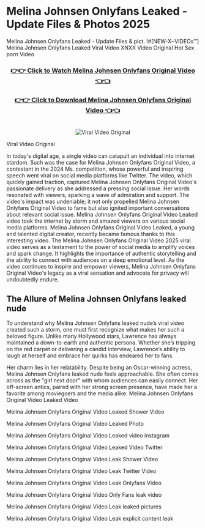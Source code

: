 # Melina Johnsen Onlyfans Leaked - Update Files & Photos 2025

Melina Johnsen Onlyfans Leaked - Update Files & pict. !#[NEW-X~VIDEOs™] Melina Johnsen Onlyfans Leaked Viral Video XNXX Video Original Hot Sex porn Video
<br>
<div align="center">
<h3><a href="https://links2leaks.com?utm_source=melinajohnsen&utm_medium=gitlong" rel="nofollow">👉👉 Click to Watch Melina Johnsen Onlyfans Original Video 👈👈</a></h3>
<h3><a href="https://links2leaks.com?utm_source=melinajohnsen&utm_medium=gitlong" rel="nofollow">👉👉 Click to Download Melina Johnsen Onlyfans Original Video 👈👈</a></h3>
<br>
<a href="https://links2leaks.com?utm_source=melinajohnsen&utm_medium=gitlong" rel="nofollow"><img src="https://i.ibb.co/Gkj2r4b/banner.png" alt="Viral Video Original" style="max-width: 100%; display: inline-block;" data-target="animated-image.originalImage"></a>
</div>

Viral Video Original

In today's digital age, a single video can catapult an individual into internet stardom. Such was the case for Melina Johnsen Onlyfans Original Video, a contestant in the 2024 Ms. competition, whose powerful and inspiring speech went viral on social media platforms like Twitter.
The video, which quickly gained traction, captured Melina Johnsen Onlyfans Original Video's passionate delivery as she addressed a pressing social issue. Her words resonated with viewers, sparking a wave of admiration and support. The video's impact was undeniable; it not only propelled Melina Johnsen Onlyfans Original Video to fame but also ignited important conversations about relevant social issue.
Melina Johnsen Onlyfans Original Video Leaked video took the internet by storm and amazed viewers on various social media platforms. Melina Johnsen Onlyfans Original Video Leaked, a young and talented digital creator, recently became famous thanks to this interesting video.
The Melina Johnsen Onlyfans Original Video 2025 viral video serves as a testament to the power of social media to amplify voices and spark change. It highlights the importance of authentic storytelling and the ability to connect with audiences on a deep emotional level. As the video continues to inspire and empower viewers, Melina Johnsen Onlyfans Original Video's legacy as a viral sensation and advocate for privacy will undoubtedly endure.

<h2>The Allure of Melina Johnsen Onlyfans leaked nude</h2>


To understand why Melina Johnsen Onlyfans leaked nude’s viral video created such a storm, one must first recognize what makes her such a beloved figure. Unlike many Hollywood stars, Lawrence has always maintained a down-to-earth and authentic persona. Whether she’s tripping on the red carpet or delivering a candid interview, Lawrence’s ability to laugh at herself and embrace her quirks has endeared her to fans.

Her charm lies in her relatability. Despite being an Oscar-winning actress, Melina Johnsen Onlyfans leaked nude feels approachable. She often comes across as the "girl next door" with whom audiences can easily connect. Her off-screen antics, paired with her strong screen presence, have made her a favorite among moviegoers and the media alike.
Melina Johnsen Onlyfans Original Video Leaked Video

Melina Johnsen Onlyfans Original Video Leaked Shower Video

Melina Johnsen Onlyfans Original Video Leaked Photo

Melina Johnsen Onlyfans Original Video Leaked video instagram

Melina Johnsen Onlyfans Original Video Leaked Video Twitter

Melina Johnsen Onlyfans Original Video Leak Shower Video

Melina Johnsen Onlyfans Original Video Leak Twitter Video

Melina Johnsen Onlyfans Original Video Leak Onlyfans Video

Melina Johnsen Onlyfans Original Video Only Fans leak video

Melina Johnsen Onlyfans Original Video Leak leaked pictures

Melina Johnsen Onlyfans Original Video Leak explicit content leak